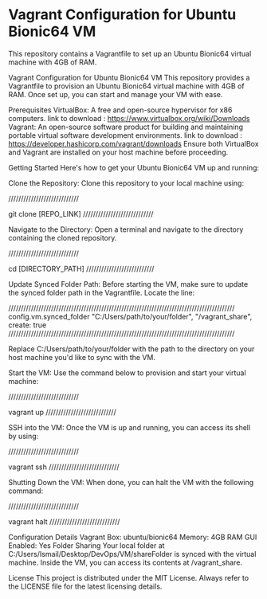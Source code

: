 # Vagrant Configuration for Ubuntu Bionic64 VM

This repository contains a Vagrantfile to set up an Ubuntu Bionic64 virtual machine with 4GB of RAM.

Vagrant Configuration for Ubuntu Bionic64 VM
This repository provides a Vagrantfile to provision an Ubuntu Bionic64 virtual machine with 4GB of RAM. Once set up, you can start and manage your VM with ease.

Prerequisites
VirtualBox: A free and open-source hypervisor for x86 computers.
link to download : https://www.virtualbox.org/wiki/Downloads
Vagrant: An open-source software product for building and maintaining portable virtual software development environments.
link to download : https://developer.hashicorp.com/vagrant/downloads
Ensure both VirtualBox and Vagrant are installed on your host machine before proceeding.

Getting Started
Here's how to get your Ubuntu Bionic64 VM up and running:

Clone the Repository: Clone this repository to your local machine using:

////////////////////////////

git clone [REPO_LINK]
////////////////////////////

Navigate to the Directory: Open a terminal and navigate to the directory containing the cloned repository.

////////////////////////////

cd [DIRECTORY_PATH]
///////////////////////////

Update Synced Folder Path: Before starting the VM, make sure to update the synced folder path in the Vagrantfile. Locate the line:

//////////////////////////////////////////////////////////////////////////////////////////
config.vm.synced_folder "C:/Users/path/to/your/folder", "/vagrant_share", create: true
//////////////////////////////////////////////////////////////////////////////////////////

Replace C:/Users/path/to/your/folder with the path to the directory on your host machine you'd like to sync with the VM.

Start the VM: Use the command below to provision and start your virtual machine:

////////////////////////////

vagrant up
////////////////////////////

SSH into the VM: Once the VM is up and running, you can access its shell by using:

////////////////////////////

vagrant ssh
////////////////////////////

Shutting Down the VM: When done, you can halt the VM with the following command:

////////////////////////////

vagrant halt
////////////////////////////

Configuration Details
Vagrant Box: ubuntu/bionic64
Memory: 4GB RAM
GUI Enabled: Yes
Folder Sharing
Your local folder at C:/Users/Ismail/Desktop/DevOps/VM/shareFolder is synced with the virtual machine. Inside the VM, you can access its contents at /vagrant_share.

License
This project is distributed under the MIT License. Always refer to the LICENSE file for the latest licensing details.


